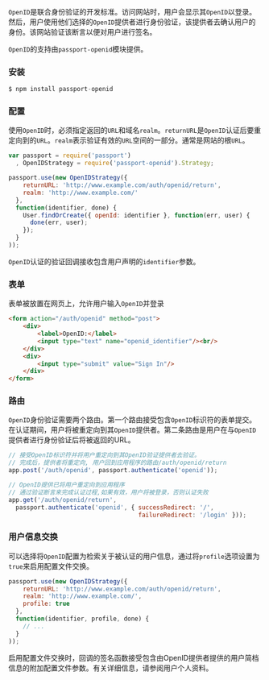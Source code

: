`OpenID`是联合身份验证的开发标准。访问网站时，用户会显示其`OpenID`以登录。然后，用户使用他们选择的`OpenID`提供者进行身份验证，该提供者去确认用户的身份。该网站验证该断言以便对用户进行签名。

`OpenID`的支持由`passport-openid`模块提供。

### 安装

```js
$ npm install passport-openid
```

### 配置

使用`OpenID`时，必须指定返回的`URL`和域名`realm`。`returnURL`是`OpenID`认证后要重定向到的`URL`。`realm`表示验证有效的`URL`空间的一部分。通常是网站的根`URL`。

```js
var passport = require('passport')
  , OpenIDStrategy = require('passport-openid').Strategy;

passport.use(new OpenIDStrategy({
    returnURL: 'http://www.example.com/auth/openid/return',
    realm: 'http://www.example.com/'
  },
  function(identifier, done) {
    User.findOrCreate({ openId: identifier }, function(err, user) {
      done(err, user);
    });
  }
));
```

`OpenID`认证的验证回调接收包含用户声明的`identifier`参数。

### 表单

表单被放置在网页上，允许用户输入`OpenID`并登录

```html
<form action="/auth/openid" method="post">
    <div>
        <label>OpenID:</label>
        <input type="text" name="openid_identifier"/><br/>
    </div>
    <div>
        <input type="submit" value="Sign In"/>
    </div>
</form>
```

### 路由

`OpenID`身份验证需要两个路由。第一个路由接受包含`OpenID`标识符的表单提交。在认证期间，用户将被重定向到其`OpenID`提供者。第二条路由是用户在与`OpenID`提供者进行身份验证后将被返回的URL。

```js
// 接受OpenID标识符并将用户重定向到其OpenID验证提供者去验证。
// 完成后，提供者将重定向, 用户回到应用程序的路由/auth/openid/return
app.post('/auth/openid', passport.authenticate('openid'));

// OpenID提供已将用户重定向到应用程序
// 通过验证断言来完成认证过程,如果有效，用户将被登录，否则认证失败
app.get('/auth/openid/return',
  passport.authenticate('openid', { successRedirect: '/',
                                    failureRedirect: '/login' }));
```

### 用户信息交换

可以选择将`OpenID`配置为检索关于被认证的用户信息，通过将`profile`选项设置为`true`来启用配置文件交换。

```js
passport.use(new OpenIDStrategy({
    returnURL: 'http://www.example.com/auth/openid/return',
    realm: 'http://www.example.com/',
    profile: true
  },
  function(identifier, profile, done) {
    // ...
  }
));
```

启用配置文件交换时，回调的签名函数接受包含由OpenID提供者提供的用户简档信息的附加配置文件参数。有关详细信息，请参阅用户个人资料。

